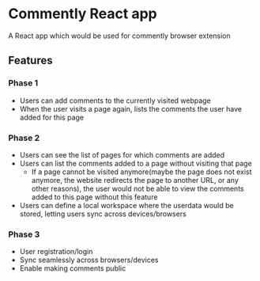 # Commently React app

A React app which would be used for commently browser extension

## Features

### Phase 1

- Users can add comments to the currently visited webpage
- When the user visits a page again, lists the comments the user have added for this page

### Phase 2

- Users can see the list of pages for which comments are added
- Users can list the comments added to a page without visiting that page
  - If a page cannot be visited anymore(maybe the page does not exist anymore, the website redirects the page to another URL, or any other reasons), the user would not be able to view the comments added to this page without this feature
- Users can define a local workspace where the userdata would be stored, letting users sync across devices/browsers

### Phase 3

- User registration/login
- Sync seamlessly across browsers/devices
- Enable making comments public

